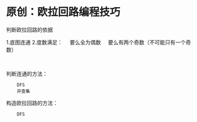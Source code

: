 # 原创：欧拉回路编程技巧

判断欧拉回路的依据

> 
1.底图连通
2.度数满足：
    要么全为偶数
    要么有两个奇数（不可能只有一个奇数）


 

判断连通的方法：


```
    DFS
    并查集
```

构造欧拉回路的方法：


```
    DFS

```
 
